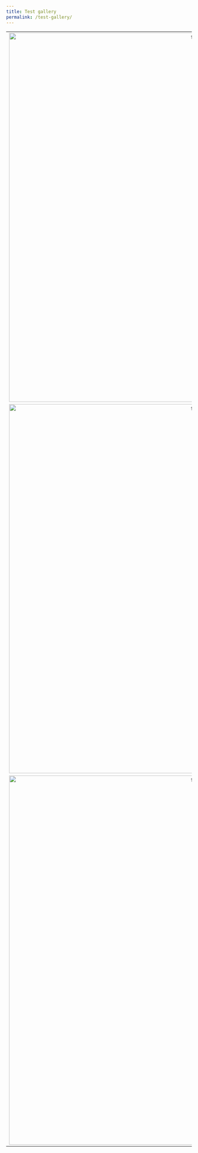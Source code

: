 ```yaml
---
title: Test gallery
permalink: /test-gallery/
---
```


| | | |
|:-------------------------:|:-------------------------:|:-------------------------:|
|<img width="1000" alt="test" src="../assets/images/test.png" > |  <img width="750" alt="Jesus cross" src="../assets/images/jesus-cross.jpg">|<img width="1000" alt="test" src="../assets/images/test.png">|
|<img width="1000" alt="test" src="../assets/images/test.png">  |  <img width="500" alt="Jesus cross" src="../assets/images/jesus-cross.jpg">|<img width="1000" alt="test" src="../assets/images/test.png">|
|<img width="1000" alt="test" src="../assets/images/test.png">  |  <img width="100" alt="Jesus cross" src="../assets/images/jesus-cross.jpg">|<img width="1000" alt="test" src="../assets/images/test.png">|
